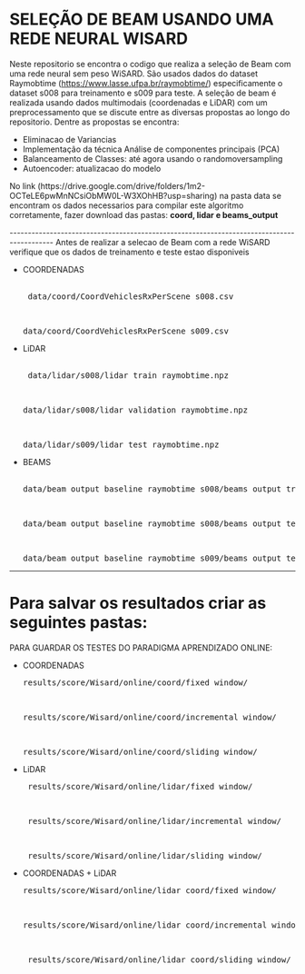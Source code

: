 <h1> SELEÇÃO DE BEAM USANDO UMA REDE NEURAL WISARD </h1>

Neste repositorio se encontra o codigo que realiza a seleção de Beam com uma rede neural sem peso WiSARD. 
São usados dados do dataset Raymobtime (https://www.lasse.ufpa.br/raymobtime/) especificamente o dataset s008 para treinamento e s009 para teste. 
A seleção de beam é realizada usando dados multimodais (coordenadas e LiDAR) com um preprocessamento que se discute entre as diversas propostas ao longo do repositorio.
Dentre as propostas se encontra: 
  - Eliminacao de Variancias
  - Implementação da técnica Análise de componentes principais (PCA)
  - Balanceamento de Classes: até agora usando o randomoversampling
  - Autoencoder: atualizacao do modelo

<p> No link (https://drive.google.com/drive/folders/1m2-OCTeLE6pwMnNCsiObMW0L-W3XOhHB?usp=sharing) na pasta data se encontram os dados necessarios para compilar este algoritmo corretamente, fazer download das pastas: <strong> coord, lidar e beams_output </strong></p>
------------------------------------------------------------------------------------------
Antes de realizar a selecao de Beam com a rede WiSARD verifique que os dados de treinamento e teste estao disponiveis 					
																					
* 	 COORDENADAS 			
<br> <pre> data/coord/CoordVehiclesRxPerScene_s008.csv </pre>
<br> <pre> data/coord/CoordVehiclesRxPerScene_s009.csv </pre>
* 	 LiDAR 		
<br> <pre> data/lidar/s008/lidar_train_raymobtime.npz </pre>
<br> <pre> data/lidar/s008/lidar_validation_raymobtime.npz </pre>
<br> <pre> data/lidar/s009/lidar_test_raymobtime.npz </pre>
* 	 BEAMS 			
<br> <pre> data/beam_output_baseline_raymobtime_s008/beams_output_train.npz </pre>
<br> <pre> data/beam_output_baseline_raymobtime_s008/beams_output_test.npz </pre>
<br> <pre> data/beam_output_baseline_raymobtime_s009/beams_output_test.npz </pre>

------------------------------------------------------------------------------------------


<h1> Para salvar os resultados criar as seguintes pastas: </h1>

PARA GUARDAR OS TESTES DO PARADIGMA APRENDIZADO ONLINE:
 
* 	 COORDENADAS 
<br> <pre> results/score/Wisard/online/coord/fixed_window/ </pre>
<br> <pre> results/score/Wisard/online/coord/incremental_window/ </pre>
<br> <pre> results/score/Wisard/online/coord/sliding_window/ </pre>
* 	 LiDAR
<br> <pre> results/score/Wisard/online/lidar/fixed_window/ </pre>
<br> <pre> results/score/Wisard/online/lidar/incremental_window/ </pre>
<br> <pre> results/score/Wisard/online/lidar/sliding_window/ </pre>
  
* 	 COORDENADAS + LiDAR
<br> <pre> results/score/Wisard/online/lidar_coord/fixed_window/ </pre>
<br> <pre> results/score/Wisard/online/lidar_coord/incremental_window/ </pre>
<br> <pre> results/score/Wisard/online/lidar_coord/sliding_window/ </pre>	  

